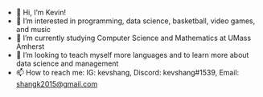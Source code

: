 - 👋 Hi, I’m Kevin!
- 👀 I’m interested in programming, data science, basketball, video games, and music
- 🌱 I’m currently studying Computer Science and Mathematics at UMass Amherst
- 💞️ I’m looking to teach myself more languages and to learn more about data science and management
- 📫 How to reach me: IG: kevshang, Discord: kevshang#1539, Email: shangk2015@gmail.com

<!---
kshang4/kshang4 is a ✨ special ✨ repository because its `README.md` (this file) appears on your GitHub profile.
You can click the Preview link to take a look at your changes.
--->
